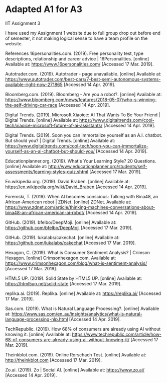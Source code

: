 # Adapted A1 for A3
IIT Assignment 3

I have used my Assignment 1 website due to full group drop out before end of semester, it not making logical sense to have a team profile on the website.

References
16personalities.com. (2019). Free personality test, type descriptions, relationship and career advice | 16Personalities. [online] Available at: https://www.16personalities.com/ [Accessed 17 Mar. 2019].

Autotrader.com. (2019). Autotrader - page unavailable. [online] Available at: https://www.autotrader.com/best-cars/7-best-semi-autonomous-systems-available-right-now-271865 [Accessed 14 Apr. 2019].

Bloomberg.com. (2019). Bloomberg - Are you a robot?. [online] Available at: https://www.bloomberg.com/news/features/2018-05-07/who-s-winning-the-self-driving-car-race [Accessed 14 Apr. 2019].

Digital Trends. (2019). Microsoft Xiaoice: AI That Wants To Be Your Friend | Digital Trends. [online] Available at: https://www.digitaltrends.com/cool-tech/xiaoice-microsoft-future-of-ai-assistants/ [Accessed 14 Apr. 2019].

Digital Trends. (2019). Soon you can immortalize yourself as an A.I. chatbot. But should you? | Digital Trends. [online] Available at: https://www.digitaltrends.com/cool-tech/soon-you-can-immortalize-yourself-as-an-ai-chatbot-but-should-you/ [Accessed 14 Apr. 2019].

Educationplanner.org. (2019). What's Your Learning Style? 20 Questions. [online] Available at: http://www.educationplanner.org/students/self-assessments/learning-styles-quiz.shtml [Accessed 17 Mar. 2019].

En.wikipedia.org. (2019). David Braben. [online] Available at: https://en.wikipedia.org/wiki/David_Braben [Accessed 14 Apr. 2019].

Foremski, T. (2019). When AI becomes conscious: Talking with Bina48, an African-American robot | ZDNet. [online] ZDNet. Available at: https://www.zdnet.com/article/thinking-machines-conversations-about-bina48-an-african-american-ai-robot/ [Accessed 14 Apr. 2019].

GitHub. (2019). bfelbo/DeepMoji. [online] Available at: https://github.com/bfelbo/DeepMoji [Accessed 17 Mar. 2019].

GitHub. (2019). lukalabs/cakechat. [online] Available at: https://github.com/lukalabs/cakechat [Accessed 17 Mar. 2019].

Hexagon, C. (2019). What is Consumer Sentiment Analysis? | Crimson Hexagon. [online] Crimsonhexagon.com. Available at: https://www.crimsonhexagon.com/blog/what-is-sentiment-analysis/ [Accessed 17 Mar. 2019].

HTML5 UP. (2019). Solid State by HTML5 UP. [online] Available at: https://html5up.net/solid-state [Accessed 17 Mar. 2019].

replika.ai. (2019). Replika. [online] Available at: https://replika.ai/ [Accessed 17 Mar. 2019].

Sas.com. (2019). What is Natural Language Processing?. [online] Available at: https://www.sas.com/en_au/insights/analytics/what-is-natural-language-processing-nlp.html [Accessed 14 Apr. 2019].

TechRepublic. (2019). How 68% of consumers are already using AI without knowing it. [online] Available at: https://www.techrepublic.com/article/how-68-of-consumers-are-already-using-ai-without-knowing-it/ [Accessed 17 Mar. 2019].

Theinkblot.com. (2019). Online Rorschach Test. [online] Available at: http://theinkblot.com [Accessed 17 Mar. 2019].

Zo.ai. (2019). Zo | Social AI. [online] Available at: https://www.zo.ai/ [Accessed 14 Apr. 2019].





